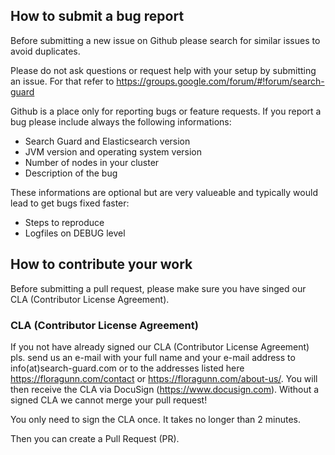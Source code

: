 ## How to submit a bug report

Before submitting a new issue on Github please search for
similar issues to avoid duplicates.

Please do not ask questions or request help with your setup by submitting an issue.
For that refer to https://groups.google.com/forum/#!forum/search-guard

Github is a place only for reporting bugs or feature requests.
If you report a bug please include always the following informations:

* Search Guard and Elasticsearch version
* JVM version and operating system version
* Number of nodes in your cluster
* Description of the bug

These informations are optional but are very valueable and
typically would lead to get bugs fixed faster:

* Steps to reproduce
* Logfiles on DEBUG level

## How to contribute your work

Before submitting a pull request, please make sure you have singed our CLA (Contributor License Agreement).

### CLA (Contributor License Agreement)

If you not have already signed our CLA (Contributor License Agreement)
pls. send us an e-mail with your full name and your e-mail address to info(at)search-guard.com
or to the addresses listed here https://floragunn.com/contact or https://floragunn.com/about-us/.
You will then receive the CLA via DocuSign (https://www.docusign.com). 
Without a signed CLA we cannot merge your pull request!

You only need to sign the CLA once. It takes no longer than 2 minutes.

Then you can create a Pull Request (PR).